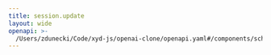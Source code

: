 ```yaml
---
title: session.update
layout: wide
openapi: >-
  /Users/zdunecki/Code/xyd-js/openai-clone/openapi.yaml#/components/schemas/RealtimeClientEventSessionUpdate
---
```


